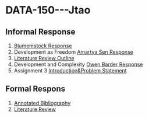 # DATA-150---Jtao

## Informal Response
1. [Blumemstock Response](https://jialut.github.io/DATA-150---Jtao//Blumenstock%20Response.html)
2. Development as Freedom [Amartya Sen Response](https://Jialut.github.io/DATA-150---Jtao//Amartya%20Sen%20Response.html)
3. [Literature Review Outline](https://Jialut.github.io/DATA-150---Jtao//Literature%20Review%20Outline.html)
4. Development and Complexity [Owen Barder Response](https://Jialut.github.io/DATA-150---Jtao//Owen%20Barder%20Response.html)
5. Assignment 3 [Introduction&Problem Statement](https://Jialut.github.io/DATA-150---Jtao//Introduction&Problem%20Statement.html)

## Formal Respons
1. [Annotated Bibliography](https://jialut.github.io/DATA-150---Jtao//Annotated%20Bibliography.html)
2. [Literature Review](https://jialut.github.io/DATA-150---Jtao//Literature%20Review.html)

